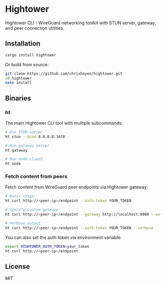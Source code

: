 # Hightower

Hightower CLI - WireGuard networking toolkit with STUN server, gateway, and peer connection utilities.

## Installation

```bash
cargo install hightower
```

Or build from source:

```bash
git clone https://github.com/chrishayen/hightower.git
cd hightower
make install
```

## Binaries

### ht

The main Hightower CLI tool with multiple subcommands:

```bash
# Run STUN server
ht stun --bind 0.0.0.0:3478

# Run gateway server
ht gateway

# Run node client
ht node
```

### Fetch content from peers

Fetch content from WireGuard peer endpoints via Hightower gateway:

```bash
# Basic usage
ht curl http://<peer-ip>/endpoint --auth-token YOUR_TOKEN

# Specify custom gateway
ht curl http://<peer-ip>/endpoint --gateway http://localhost:8008 --auth-token YOUR_TOKEN

# Verbose output
ht curl http://<peer-ip>/endpoint --auth-token YOUR_TOKEN --verbose
```

You can also set the auth token via environment variable:

```bash
export HIGHTOWER_AUTH_TOKEN=your_token
ht curl http://<peer-ip>/endpoint
```

## License

MIT
